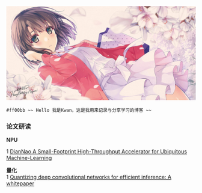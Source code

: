 <center><img src ="./top.jpg"></center> 

`#ff00bb ~~ Hello 我是Kwan，这是我用来记录与分享学习的博客 ~~`  

### 论文研读
**NPU**  

1 [DianNao A Small-Footprint High-Throughput Accelerator for Ubiquitous Machine-Learning](./paper/DianNao.md)  


**量化**<br>
1 [Quantizing deep convolutional networks for efficient inference: A whitepaper](./paper/google_whitepaper.md)  
